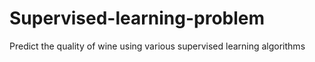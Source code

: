 # Supervised-learning-problem
Predict the quality of wine using various supervised learning algorithms
